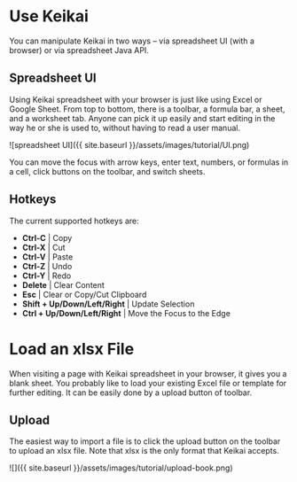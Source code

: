 
# Use Keikai
You can manipulate Keikai in two ways – via spreadsheet UI (with a browser) or via spreadsheet Java API.

## Spreadsheet UI
Using Keikai spreadsheet with your browser is just like using Excel or Google Sheet. From top to bottom, there is a toolbar, a formula bar, a sheet, and a worksheet tab. Anyone can pick it up easily and start editing in the way he or she is used to, without having to read a user manual.

![spreadsheet UI]({{ site.baseurl }}/assets/images/tutorial/UI.png)

You can move the focus with arrow keys, enter text, numbers, or formulas in a cell, click buttons on the toolbar, and switch sheets.

## Hotkeys
The current supported hotkeys are:

* **Ctrl-C**  | Copy
* **Ctrl-X**  | Cut
* **Ctrl-V**  | Paste
* **Ctrl-Z**  | Undo
* **Ctrl-Y**  | Redo
* **Delete** | Clear Content
* **Esc**    | Clear or Copy/Cut Clipboard
* **Shift + Up/Down/Left/Right** | Update Selection
* **Ctrl + Up/Down/Left/Right**  | Move the Focus to the Edge


# Load an xlsx File
When visiting a page with Keikai spreadsheet in your browser, it gives you a blank sheet. You probably like to load your existing Excel file or template for further editing. It can be easily done by a upload button of toolbar.

## Upload
The easiest way to import a file is to click the upload button on the toolbar to upload an xlsx file. Note that xlsx is the only format that Keikai accepts.

![]({{ site.baseurl }}/assets/images/tutorial/upload-book.png)
